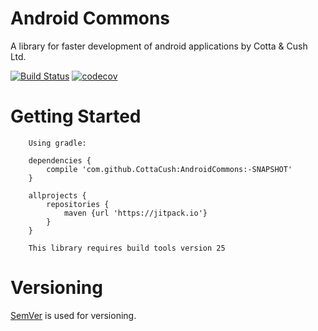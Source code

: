 # Android Commons
A library for faster development of android applications by Cotta & Cush Ltd.

[![Build Status](https://travis-ci.org/CottaCush/AndroidCommons.svg?branch=master)](https://travis-ci.org/CottaCush/AndroidCommons)
[![codecov](https://codecov.io/gh/CottaCush/AndroidCommons/branch/master/graph/badge.svg)](https://codecov.io/gh/CottaCush/AndroidCommons)


# Getting Started
```
    Using gradle:

    dependencies {
        compile 'com.github.CottaCush:AndroidCommons:-SNAPSHOT'
    }

    allprojects {
        repositories {
            maven {url 'https://jitpack.io'}
        }
    }

    This library requires build tools version 25

```

# Versioning
[SemVer](http://semver.org/) is used for versioning.
